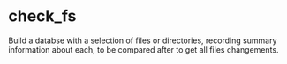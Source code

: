 check_fs
========

Build a databse with a selection of files or directories, recording summary information about each, to be compared after to get all files changements.
